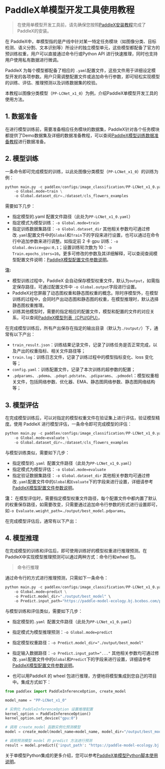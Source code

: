 # PaddleX单模型开发工具使用教程
> 在使用单模型开发工具前，请先确保您按照[PaddleX安装教程](/docs_new/installation/installation.md)完成了PaddleX的安装。

在 PaddleX中，单模型指的是产线中针对某一特定任务模块（如图像分类、目标检测、语义分割、文本识别等）所设计的独立模型单元，这些模型都配备了官方的预训练权重，用户可以直接通过命令行或Python API 进行快速推理，同时也支持用户使用私有数据进行微调。

PaddleX 为每个模型都配备了相应的 `.yaml`配置文件，这些文件用于详细设定模型开发的各项参数。用户只需调整配置文件或追加命令行参数，即可轻松实现模型的训练、评估、推理预测以及训练数据集的校验。

本教程以图像分类模型（`PP-LCNet_x1_0`）为例，介绍PaddleX单模型开发工具的使用方法。
## 1. 数据准备
在进行模型训练前，需要准备相应任务模块的数据集，PaddleX针对各个任务模块都提供了Demo数据集及详细的数据准备教程，可以查阅[PaddleX模型训练数据准备教程](/docs_new/data_annotations/data_prepare_tutorial.md)进行数据准备。
## 2. 模型训练
一条命令即可完成模型的训练，以此处图像分类模型（`PP-LCNet_x1_0`）的训练为例：
```python
python main.py -c paddlex/configs/image_classification/PP-LCNet_x1_0.yaml \
    -o Global.mode=train \
    -o Global.dataset_dir=./dataset/cls_flowers_examples
```
需要如下几步：
* 指定模型的.yaml 配置文件路径（此处为`PP-LCNet_x1_0.yaml`）
* 指定模式为模型训练：`-o Global.mode=train`
* 指定训练数据集路径：`-o Global.dataset_dir`
其他相关参数均可通过修改`.yaml`配置文件中的`Global`和`Train`下的字段来进行设置，也可以通过在命令行中追加参数来进行调整。如指定前 2 卡 gpu 训练：`-o Global.device=gpu:0,1`；设置训练轮次数为 10：`-o Train.epochs_iters=10`。更多可修改的参数及其详细解释，可以查阅查阅模型配置文件说明：[PaddleX模型配置文件参数说明](/docs_new/customization/model_train/config_parameters_common.md)。

**注:**
* 模型训练过程中，PaddleX 会自动保存模型权重文件，默认为`output`，如需指定保存路径，可通过配置文件中 `-o Global.output`字段进行设置。
* PaddleX对您屏蔽了动态图权重和静态图权重的概念。除时序模型外，在模型训练的过程中，会同时产出动态图和静态图的权重，在模型推理时，默认选择静态图权重推理。
* 训练其他模型时，需要的指定相应的配置文件，模型和配置的文件的对应关系，可以查阅[PaddleX模型列表（CPU/GPU）](/docs_new/support_list/models_list.md)。
  
在完成模型训练后，所有产出保存在指定的输出目录（默认为`./output/`）下，通常有以下产出：

* `train_result.json`：训练结果记录文件，记录了训练任务是否正常完成，以及产出的权重指标、相关文件路径等；
* `train.log`：训练日志文件，记录了训练过程中的模型指标变化、loss 变化等；
* `config.yaml`：训练配置文件，记录了本次训练的超参数的配置；
* `.pdparams`、`.pdema`、`.pdopt.pdstate`、`.pdiparams`、`.pdmodel`：模型权重相关文件，包括网络参数、优化器、EMA、静态图网络参数、静态图网络结构等；

## 3. 模型评估
在完成模型训练后，可以对指定的模型权重文件在验证集上进行评估，验证模型精度。使用 PaddleX 进行模型评估，一条命令即可完成模型的评估：
```python
python main.py -c paddlex/configs/image_classification/PP-LCNet_x1_0.yaml \
    -o Global.mode=evaluate \
    -o Global.dataset_dir=./dataset/cls_flowers_examples
```
与模型训练类似，需要如下几步：

* 指定模型的`.yaml `配置文件路径（此处为`PP-LCNet_x1_0.yaml`）
* 指定模式为模型评估：`-o Global.mode=evaluate`
* 指定验证数据集路径：`-o Global.dataset_dir`
其他相关参数均可通过修改`.yaml`配置文件中的`Global`和`Evaluate`下的字段来进行设置，详细请参考[PaddleX模型配置文件参数说明](/docs_new/customization/model_train/config_parameters_common.md)。

**注：**
在模型评估时，需要指定模型权重文件路径，每个配置文件中都内置了默认的权重保存路径，如需要改变，只需要通过追加命令行参数的形式进行设置即可，如`-o Evaluate.weight_path=./output/best_model.pdparams`。

在完成模型评估后，通常有以下产出：

## 4. 模型推理

在完成模型的训练和评估后，即可使用训练好的模型权重进行推理预测。在PaddleX中实现模型推理预测可以通过两种方式：命令行和wheel 包。
> 命令行推理
> 
通过命令行的方式进行推理预测，只需如下一条命令：
```python
python main.py -c paddlex/configs/image_classification/PP-LCNet_x1_0.yaml \
    -o Global.mode=predict \
    -o Predict.model_dir="./output/best_model" \
    -o Predict.input_path="https://paddle-model-ecology.bj.bcebos.com/paddlex/imgs/demo_image/general_image_classification_001.jpg"
```

与模型训练和评估类似，需要如下几步：

* 指定模型的`.yaml `配置文件路径（此处为`PP-LCNet_x1_0.yaml`）
* 指定模式为模型推理预测：`-o Global.mode=predict`
* 指定模型权重路径：`-o Predict.model_dir="./output/best_model"`
* 指定输入数据路径：`-o Predict.input_path="..."`
其他相关参数均可通过修改`.yaml`配置文件中的`Global`和`Predict`下的字段来进行设置，详细请参考[PaddleX模型配置文件参数说明](/docs_new/customization/model_train/config_parameters_common.md)。

* 也可以用PaddleX 的 wheel 包进行推理，方便地将模型集成到您自己的项目中。集成方式如下：

```python
from paddlex import PaddleInferenceOption, create_model

model_name = "PP-LCNet_x1_0"

# 实例化 PaddleInferenceOption 设置推理配置
kernel_option = PaddleInferenceOption()
kernel_option.set_device("gpu:0")

# 调用 create_model 函数实例化预测模型
model = create_model(model_name=model_name, model_dir="/output/best_model", kernel_option=kernel_option)

# 调用预测模型 model 的 predict 方法进行预测
result = model.predict({'input_path': "https://paddle-model-ecology.bj.bcebos.com/paddlex/imgs/demo_image/general_image_classification_001.jpg"})
```

关于单模型Python集成的更多介绍，您可以参考[PaddleX单模型Python脚本使用说明](/docs_new/quick_inference/model_inference_with_python.md)。